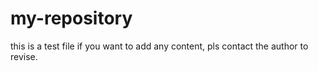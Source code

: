 # my-repository
this is a test file
if you want to add any content, pls contact the author to revise.
